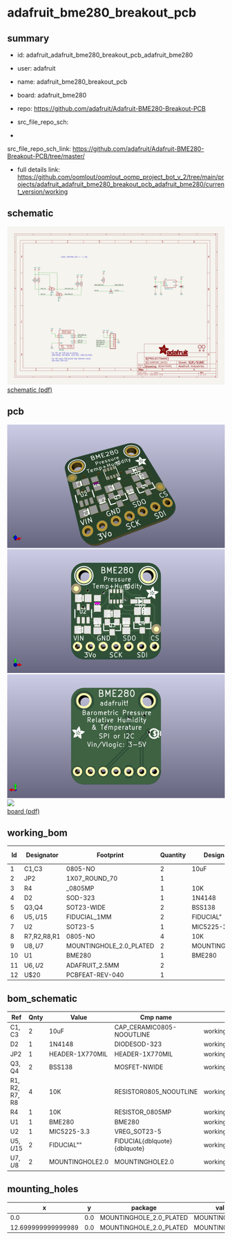 # adafruit_bme280_breakout_pcb
 
## summary 
* id: adafruit_adafruit_bme280_breakout_pcb_adafruit_bme280
* user: adafruit
* name: adafruit_bme280_breakout_pcb
* board: adafruit_bme280
* repo: https://github.com/adafruit/Adafruit-BME280-Breakout-PCB



* src_file_repo_sch: 
*
 src_file_repo_sch_link: https://github.com/adafruit/Adafruit-BME280-Breakout-PCB/tree/master/
* full details link: https://github.com/oomlout/oomlout_oomp_project_bot_v_2/tree/main/projects/adafruit_adafruit_bme280_breakout_pcb_adafruit_bme280/current_version/working  

## schematic  
![](working_schematic_600.png)  
[schematic (pdf)](working_schematic.pdf)  

## pcb  
![](working_3d_600.png) 
![](working_3d_front_600.png)  
![](working_3d_back_600.png)  
![](working_600.png)  
[board (pdf)](working.pdf)  

## working_bom
| Id | Designator | Footprint | Quantity | Designation | Supplier and ref |  | None | 
| --- | --- | --- | --- | --- | --- | --- | --- | 
| 1 | C1,C3 | 0805-NO | 2 | 10uF |  |  | [''] | 
| 2 | JP2 | 1X07_ROUND_70 | 1 |  |  |  | [''] | 
| 3 | R4 | _0805MP | 1 | 10K |  |  | [''] | 
| 4 | D2 | SOD-323 | 1 | 1N4148 |  |  | [''] | 
| 5 | Q3,Q4 | SOT23-WIDE | 2 | BSS138 |  |  | [''] | 
| 6 | U$5,U$15 | FIDUCIAL_1MM | 2 | FIDUCIAL" |  |  | [''] | 
| 7 | U2 | SOT23-5 | 1 | MIC5225-3.3 |  |  | [''] | 
| 8 | R7,R2,R8,R1 | 0805-NO | 4 | 10K |  |  | [''] | 
| 9 | U$8,U$7 | MOUNTINGHOLE_2.0_PLATED | 2 | MOUNTINGHOLE2.0 |  |  | [''] | 
| 10 | U1 | BME280 | 1 | BME280 |  |  | [''] | 
| 11 | U$6,U$2 | ADAFRUIT_2.5MM | 2 |  |  |  | [''] | 
| 12 | U$20 | PCBFEAT-REV-040 | 1 |  |  |  | [''] | 


## bom_schematic
| Ref | Qnty | Value | Cmp name | Footprint | Description | Vendor | DNP | 
| --- | --- | --- | --- | --- | --- | --- | --- | 
| C1, C3 | 2 | 10uF | CAP_CERAMIC0805-NOOUTLINE | working:0805-NO |  |  |  | 
| D2 | 1 | 1N4148 | DIODESOD-323 | working:SOD-323 |  |  |  | 
| JP2 | 1 | HEADER-1X770MIL | HEADER-1X770MIL | working:1X07_ROUND_70 |  |  |  | 
| Q3, Q4 | 2 | BSS138 | MOSFET-NWIDE | working:SOT23-WIDE |  |  |  | 
| R1, R2, R7, R8 | 4 | 10K | RESISTOR0805_NOOUTLINE | working:0805-NO |  |  |  | 
| R4 | 1 | 10K | RESISTOR_0805MP | working:_0805MP |  |  |  | 
| U1 | 1 | BME280 | BME280 | working:BME280 |  |  |  | 
| U2 | 1 | MIC5225-3.3 | VREG_SOT23-5 | working:SOT23-5 |  |  |  | 
| U$5, U$15 | 2 | FIDUCIAL"" | FIDUCIAL{dblquote}{dblquote} | working:FIDUCIAL_1MM |  |  |  | 
| U$7, U$8 | 2 | MOUNTINGHOLE2.0 | MOUNTINGHOLE2.0 | working:MOUNTINGHOLE_2.0_PLATED |  |  |  | 


## mounting_holes
| x | y | package | value | ref | size | 
| --- | --- | --- | --- | --- | --- | 
| 0.0 | 0.0 | MOUNTINGHOLE_2.0_PLATED | MOUNTINGHOLE2.0 | U$7 | m3 | 
| 12.699999999999989 | 0.0 | MOUNTINGHOLE_2.0_PLATED | MOUNTINGHOLE2.0 | U$8 | m3 | 



